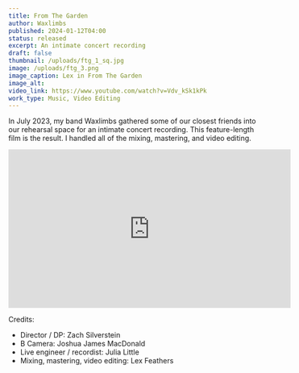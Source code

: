 ```yaml
---
title: From The Garden
author: Waxlimbs
published: 2024-01-12T04:00
status: released
excerpt: An intimate concert recording
draft: false
thumbnail: /uploads/ftg_1_sq.jpg
image: /uploads/ftg_3.png
image_caption: Lex in From The Garden
image_alt:
video_link: https://www.youtube.com/watch?v=Vdv_kSk1kPk
work_type: Music, Video Editing
---
```

In July 2023, my band Waxlimbs gathered some of our closest friends into our rehearsal space for an intimate concert recording. This feature-length film is the result. I handled all of the mixing, mastering, and video editing.

<iframe width="560" height="315" src="https://www.youtube.com/embed/Vdv_kSk1kPk?si=KDVEBpdWS1ZdM1Xl" title="YouTube video player" frameborder="0" allow="accelerometer; autoplay; clipboard-write; encrypted-media; gyroscope; picture-in-picture; web-share" referrerpolicy="strict-origin-when-cross-origin" allowfullscreen></iframe>

Credits:
- Director / DP: Zach Silverstein
- B Camera: Joshua James MacDonald
- Live engineer / recordist: Julia Little
- Mixing, mastering, video editing: Lex Feathers
